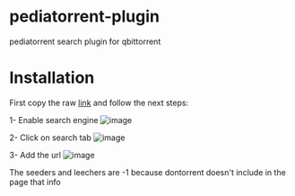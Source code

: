 # pediatorrent-plugin
pediatorrent search plugin for qbittorrent

# Installation

First copy the raw [link](https://raw.githubusercontent.com/dangar16/pediatorrent-plugin/refs/heads/main/pediatorrent.py) and follow the next steps:

1- Enable search engine
![image](https://github.com/dangar16/dontorrent-plugin/assets/95357264/d0a2cb24-7ce4-44a0-b0f0-a642fe01e02e)

2- Click on search tab
![image](https://github.com/dangar16/dontorrent-plugin/assets/95357264/43468e5e-259c-44ec-bdbb-f9a52d3542cc)

3- Add the url
![image](https://github.com/dangar16/dontorrent-plugin/assets/95357264/0036a8e0-e695-4fd5-8120-94b413f4ba06)

The seeders and leechers are -1 because dontorrent doesn't include in the page that info
